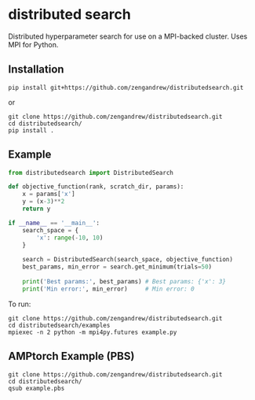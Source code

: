 # distributed search
Distributed hyperparameter search for use on a MPI-backed cluster. Uses MPI for Python.

## Installation
```
pip install git+https://github.com/zengandrew/distributedsearch.git
```
or
```
git clone https://github.com/zengandrew/distributedsearch.git
cd distributedsearch/
pip install .
```

## Example
```python
from distributedsearch import DistributedSearch

def objective_function(rank, scratch_dir, params):
    x = params['x']
    y = (x-3)**2
    return y

if __name__ == '__main__':
    search_space = {
        'x': range(-10, 10)
    }
    
    search = DistributedSearch(search_space, objective_function)
    best_params, min_error = search.get_minimum(trials=50)
    
    print('Best params:', best_params) # Best params: {'x': 3}
    print('Min error:', min_error)     # Min error: 0
```
To run:
```
git clone https://github.com/zengandrew/distributedsearch.git
cd distributedsearch/examples
mpiexec -n 2 python -m mpi4py.futures example.py
```

## AMPtorch Example (PBS)
```
git clone https://github.com/zengandrew/distributedsearch.git
cd distributedsearch/
qsub example.pbs
```
